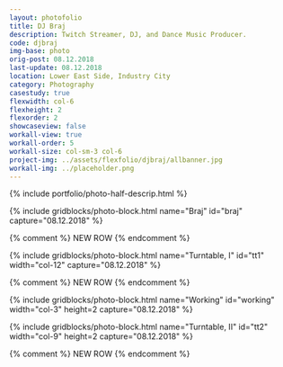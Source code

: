 ```yaml
---
layout: photofolio
title: DJ Braj
description: Twitch Streamer, DJ, and Dance Music Producer.
code: djbraj
img-base: photo
orig-post: 08.12.2018
last-update: 08.12.2018
location: Lower East Side, Industry City
category: Photography
casestudy: true
flexwidth: col-6
flexheight: 2
flexorder: 2
showcaseview: false
workall-view: true
workall-order: 5
workall-size: col-sm-3 col-6
project-img: ../assets/flexfolio/djbraj/allbanner.jpg
workall-img: ../placeholder.png
---
```


{% include portfolio/photo-half-descrip.html %}

{% include gridblocks/photo-block.html
      name="Braj"
      id="braj"
      capture="08.12.2018" %}

{% comment %} NEW ROW {% endcomment %}

{% include gridblocks/photo-block.html
      name="Turntable, I"
      id="tt1"
      width="col-12"
      capture="08.12.2018" %}

{% comment %} NEW ROW {% endcomment %}

{% include gridblocks/photo-block.html
      name="Working"
      id="working"
      width="col-3"
      height=2
      capture="08.12.2018" %}

{% include gridblocks/photo-block.html
      name="Turntable, II"
      id="tt2"
      width="col-9"
      height=2
      capture="08.12.2018" %}

{% comment %} NEW ROW {% endcomment %}